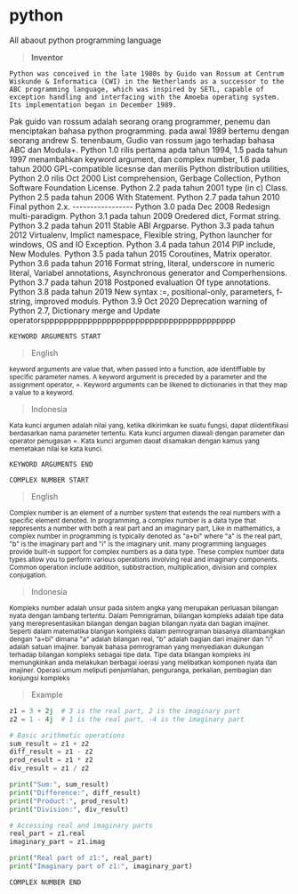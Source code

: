 # python
All abaout python programming language

> **Inventor**

```
Python was conceived in the late 1980s by Guido van Rossum at Centrum Wiskunde & Informatica (CWI) in the Netherlands as a successor to the ABC programming language, which was inspired by SETL, capable of exception handling and interfacing with the Amoeba operating system. Its implementation began in December 1989.
```
Pak guido van rossum adalah seorang orang programmer, penemu dan menciptakan bahasa python programming. pada awal 1989 bertemu dengan seorang andrew S. tenenbaum, Gudio van rossum jago terhadap bahasa ABC dan Modula+. Python 1.0 rilis pertama apda tahun 1994, 1.5 pada tahun 1997 menambahkan keyword argument, dan complex number, 1.6 pada tahun 2000 GPL-compatible licesnse dan merilis Python distribution utilities, Python 2.0 rilis Oct 2000 List comprehension, Gerbage Collection, Python Software Foundation License. Python 2.2 pada tahun 2001 type (in c) Class. Python 2.5 pada tahun 2006 With Statement. Python 2.7 pada tahun 2010 Final python 2.x. ----------------- Python 3.0 pada Dec 2008 Redesign multi-paradigm. Python 3.1 pada tahun 2009 Oredered dict, Format string. Python 3.2 pada tahun 2011 Stable ABI Argparse. Python 3.3 pada tahun 2012 Virtualenv, Implict namespace, Flexible string, Python launcher for windows, OS and IO Exception. Python 3.4 pada tahun 2014 PIP include, New Modules. Python 3.5 pada tahun 2015 Coroutines, Matrix operator. Python 3.6 pada tahun 2016 Format string, literal, underscore in numeric literal, Variabel annotations, Asynchronous generator and Comperhensions. Python 3.7 pada tahun 2018 Postponed evaluation Of type annotations. Python 3.8 pada tahun 2019 New syntax :=, positional-only, parameters, f-string, improved moduls. Python 3.9 Oct 2020 Deprecation warning of Python 2.7, Dictionary merge and Update operatorspppppppppppppppppppppppppppppppppppppppp

``` KEYWORD ARGUMENTS START ```
> English

<sup>
  keyword arguments are value that, when passed into a function, ade identiffiable by specific parameter names. A keyword argument is preceded by a parameter and the assignment operator, =. Keyword arguments can be likened to dictionaries in that they map a value to a keyword.
</sup>

> Indonesia

<sup>
  Kata kunci argumen adalah nilai yang, ketika dikirimkan ke suatu fungsi, dapat diidentifikasi berdasarkan nama parameter tertentu. Kata kunci argumen diawali dengan parameter dan operator penugasan =. Kata kunci argumen daoat disamakan dengan kamus yang memetakan nilai ke kata kunci.
</sup>

``` KEYWORD ARGUMENTS END ```

```COMPLEX NUMBER START```
> English
<sup>
  Complex number is an element of a number system that extends the real numbers with a specific element denoted. In programming, a complex number is a data type that reppresents a number with both a real part and an imaginary part, Like in mathematics, a complex number in programming is typically denoted as "a+bi" where "a" is the real part, "b" is the imaginary part and "i" is the imaginary unit.
</sup>
<sup>
  many programming languages provide built-in support for complex numbers as a data type. These complex number data types allow you to perform various operations involving real and imaginary components. Common operation include addition, subbstraction, multiplication, division and complex conjugation.
</sup>

> Indonesia
<sup>
  Kompleks number adalah unsur pada sistem angka yang merupakan perluasan bilangan nyata dengan lambang tertentu. Dalam Pemrigraman, biilangan kompleks adalah tipe data yang merepresentasikan bilangan dengan bagian bilangan nyata dan bagian imajiner. Seperti dalam matematika blangan kompleks dalam pemrograman biasanya dilambangkan dengan "a+bi" dimana "a" adalah bilangan real, "b" adalah bagian dari imajiner dan "i" adalah satuan imajiner.
</sup>
<sup>
  banyak bahasa pemrograman yang menyediakan dukungan terhadap bilangan kompleks sebagai tipe data. Tipe data bilangan kompleks ini memungkinkan anda melakukan berbagai ioerasi yang melibatkan komponen nyata dan imajiner. Operasi umum meliputi penjumlahan, penguranga, perkalian, pembagian dan konjungsi kompleks
</sup>

> Example
``` python
z1 = 3 + 2j  # 3 is the real part, 2 is the imaginary part
z2 = 1 - 4j  # 1 is the real part, -4 is the imaginary part

# Basic arithmetic operations
sum_result = z1 + z2
diff_result = z1 - z2
prod_result = z1 * z2
div_result = z1 / z2

print("Sum:", sum_result)
print("Difference:", diff_result)
print("Product:", prod_result)
print("Division:", div_result)

# Accessing real and imaginary parts
real_part = z1.real
imaginary_part = z1.imag

print("Real part of z1:", real_part)
print("Imaginary part of z1:", imaginary_part)
```

``` COMPLEX NUMBER END ```
